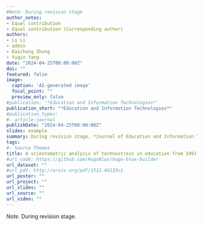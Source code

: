 ```yaml
---
#Note: During revision stage
author_notes:
- Equal contribution
- Equal contribution (Corresponding author)
authors:
- Lu Li
- admin
- Baichang Zhong
- Yuqin Yang
date: "2024-04-25T00:00:00Z"
doi: ""
featured: false
image:
  caption: 'AI-generated image'
  focal_point: ""
  preview_only: false
#publication: '*Education and Information Technologies*'
publication_short: "*Education and Information Technologies*"
#publication_types:
#- article-journal
publishDate: "2024-04-25T00:00:00Z"
slides: example
summary: During revision stage, *Journal of Education and Information Technologies*
tags:
#- Source Themes
title: A scientometric analysis of technostress in education from 1991 to 2022
#url_code: https://github.com/HugoBlox/hugo-blox-builder
url_dataset: ""
#url_pdf: http://arxiv.org/pdf/1512.04133v1
url_poster: ""
url_project: ""
url_slides: ""
url_source: ""
url_video: ""
---
```

*Note*. During revision stage.

